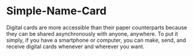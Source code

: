 # Simple-Name-Card

Digital cards are more accessible than their paper counterparts because they can be shared asynchronously with anyone, anywhere. To put it simply, if you have a smartphone or computer, you can make, send, and receive digital cards whenever and wherever you want.
